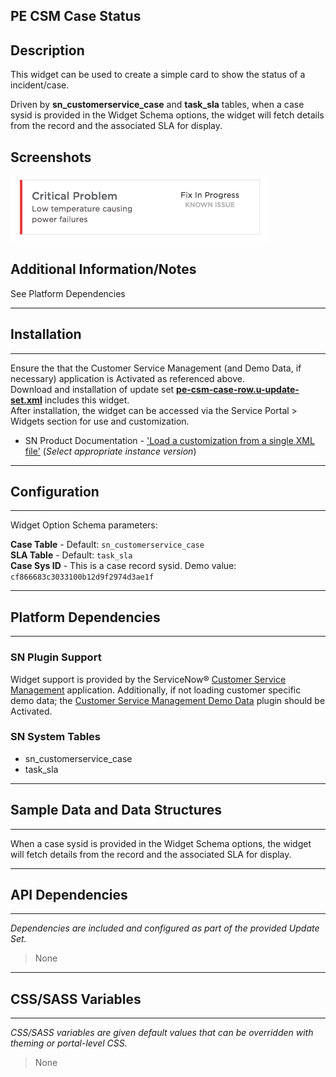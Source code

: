 ## PE CSM Case Status

## Description

This widget can be used to create a simple card to show the status of a incident/case.

Driven by **sn_customerservice_case** and **task_sla** tables, when a case sysid is provided in the Widget Schema options, the widget will fetch details from the record and the associated SLA for display.

## Screenshots
![alt text](../images/pe-csm-case-status.png "PE CSM Case status")

## Additional Information/Notes 
See Platform Dependencies

---
## Installation
---
Ensure the that the Customer Service Management (and Demo Data, if necessary) application is Activated as referenced above.  
Download and installation of update set **[pe-csm-case-row.u-update-set.xml](pe-csm-case-row.u-update-set.xml)** includes this widget.
<br/>After installation, the widget can be accessed via the Service Portal > Widgets section for use and customization.
* SN Product Documentation - ['Load a customization from a single XML file'](https://docs.servicenow.com/search?q=Load+a+customization+from+a+single+XML+file)   (<i>Select appropriate instance version</i>)
---
## Configuration
---
Widget Option Schema parameters:

**Case Table** - Default: `sn_customerservice_case`<br/>
**SLA Table** - Default: `task_sla`<br/>
**Case Sys ID** -  This is a case record sysid. Demo value: `cf866683c3033100b12d9f2974d3ae1f`<br/>

---
## Platform Dependencies
---
### SN Plugin Support
Widget support is provided by the ServiceNow® [Customer Service Management](https://docs.servicenow.com/bundle/istanbul-service-management-for-the-enterprise/page/product/customer-service-management/concept/c_CustomerServiceManagement.html ) application.  Additionally, if not loading customer specific demo data; the [Customer Service Management Demo Data](https://docs.servicenow.com/bundle/istanbul-service-management-for-the-enterprise/page/product/customer-service-management/reference/r_CustServMgmtAddtlPluginsTable.html#r_additionaltableplugins) plugin should be Activated.

### SN System Tables

* sn_customerservice_case
* task_sla

---
## Sample Data and Data Structures
---
When a case sysid is provided in the Widget Schema options, the widget will fetch details from the record and the associated SLA for display.

---
## API Dependencies
---
<i>Dependencies are included and configured as part of the provided Update Set.</i>
> None
---
## CSS/SASS Variables
---
_CSS/SASS variables are given default values that can be overridden with theming or portal-level CSS._
> None